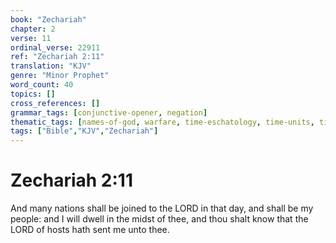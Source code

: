 ```yaml
---
book: "Zechariah"
chapter: 2
verse: 11
ordinal_verse: 22911
ref: "Zechariah 2:11"
translation: "KJV"
genre: "Minor Prophet"
word_count: 40
topics: []
cross_references: []
grammar_tags: [conjunctive-opener, negation]
thematic_tags: [names-of-god, warfare, time-eschatology, time-units, time]
tags: ["Bible","KJV","Zechariah"]
---
```


# Zechariah 2:11

And many nations shall be joined to the LORD in that day, and shall be my people: and I will dwell in the midst of thee, and thou shalt know that the LORD of hosts hath sent me unto thee.
